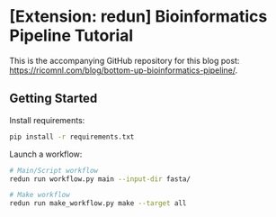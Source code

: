 # [Extension: redun] Bioinformatics Pipeline Tutorial

This is the accompanying GitHub repository for this blog post: https://ricomnl.com/blog/bottom-up-bioinformatics-pipeline/.

## Getting Started
Install requirements:
```bash
pip install -r requirements.txt
```

Launch a workflow:
```bash
# Main/Script workflow
redun run workflow.py main --input-dir fasta/

# Make workflow
redun run make_workflow.py make --target all
```